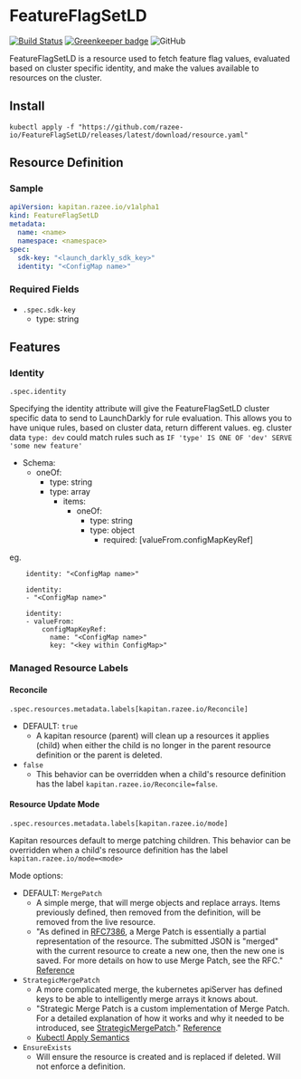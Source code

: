 # FeatureFlagSetLD

[![Build Status](https://travis-ci.com/razee-io/FeatureFlagSetLD.svg?branch=master)](https://travis-ci.com/razee-io/FeatureFlagSetLD) [![Greenkeeper badge](https://badges.greenkeeper.io/razee-io/FeatureFlagSetLD.svg)](https://greenkeeper.io/)
![GitHub](https://img.shields.io/github/license/razee-io/FeatureFlagSetLD.svg?color=success)

FeatureFlagSetLD is a resource used to fetch feature flag values, evaluated based
on cluster specific identity, and make the values available to resources on the
cluster.

## Install

```shell
kubectl apply -f "https://github.com/razee-io/FeatureFlagSetLD/releases/latest/download/resource.yaml"
```

## Resource Definition

### Sample

```yaml
apiVersion: kapitan.razee.io/v1alpha1
kind: FeatureFlagSetLD
metadata:
  name: <name>
  namespace: <namespace>
spec:
  sdk-key: "<launch_darkly_sdk_key>"
  identity: "<ConfigMap name>"
```

### Required Fields

- `.spec.sdk-key`
  - type: string

## Features

### Identity

`.spec.identity`

Specifying the identity attribute will give the FeatureFlagSetLD cluster specific
data to send to LaunchDarkly for rule evaluation. This allows you to have unique
rules, based on cluster data, return different values.
eg. cluster data `type: dev` could match rules such as
`IF 'type' IS ONE OF 'dev' SERVE 'some new feature'`

- Schema:
  - oneOf:
    - type: string
    - type: array
      - items:
        - oneOf:
          - type: string
          - type: object
            - required: [valueFrom.configMapKeyRef]

eg.

        identity: "<ConfigMap name>"

        identity:
        - "<ConfigMap name>"

        identity:
        - valueFrom:
            configMapKeyRef:
              name: "<ConfigMap name>"
              key: "<key within ConfigMap>"

### Managed Resource Labels

#### Reconcile

`.spec.resources.metadata.labels[kapitan.razee.io/Reconcile]`

- DEFAULT: `true`
  - A kapitan resource (parent) will clean up a resources it applies (child) when
either the child is no longer in the parent resource definition or the parent is
deleted.
- `false`
  - This behavior can be overridden when a child's resource definition has
the label `kapitan.razee.io/Reconcile=false`.

#### Resource Update Mode

`.spec.resources.metadata.labels[kapitan.razee.io/mode]`

Kapitan resources default to merge patching children. This behavior can be
overridden when a child's resource definition has the label
`kapitan.razee.io/mode=<mode>`

Mode options:

- DEFAULT: `MergePatch`
  - A simple merge, that will merge objects and replace arrays. Items previously
  defined, then removed from the definition, will be removed from the live resource.
  - "As defined in [RFC7386](https://tools.ietf.org/html/rfc7386), a Merge Patch
  is essentially a partial representation of the resource. The submitted JSON is
  "merged" with the current resource to create a new one, then the new one is
  saved. For more details on how to use Merge Patch, see the RFC." [Reference](https://github.com/kubernetes/community/blob/master/contributors/devel/sig-architecture/api-conventions.md#patch-operations)
- `StrategicMergePatch`
  - A more complicated merge, the kubernetes apiServer has defined keys to be
  able to intelligently merge arrays it knows about.
  - "Strategic Merge Patch is a custom implementation of Merge Patch. For a
  detailed explanation of how it works and why it needed to be introduced, see
  [StrategicMergePatch](https://github.com/kubernetes/community/blob/master/contributors/devel/sig-api-machinery/strategic-merge-patch.md)."
  [Reference](https://github.com/kubernetes/community/blob/master/contributors/devel/sig-architecture/api-conventions.md#patch-operations)
  - [Kubectl Apply Semantics](https://kubectl.docs.kubernetes.io/pages/app_management/field_merge_semantics.html)
- `EnsureExists`
  - Will ensure the resource is created and is replaced if deleted. Will not
  enforce a definition.
